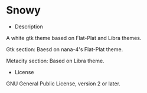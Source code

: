 # Snowy

* Description

A white gtk theme based on Flat-Plat and Libra themes. 

Gtk section: Baesd on nana-4's Flat-Plat theme.

Metacity section: Based on Libra theme.

* License

GNU General Public License, version 2 or later.
